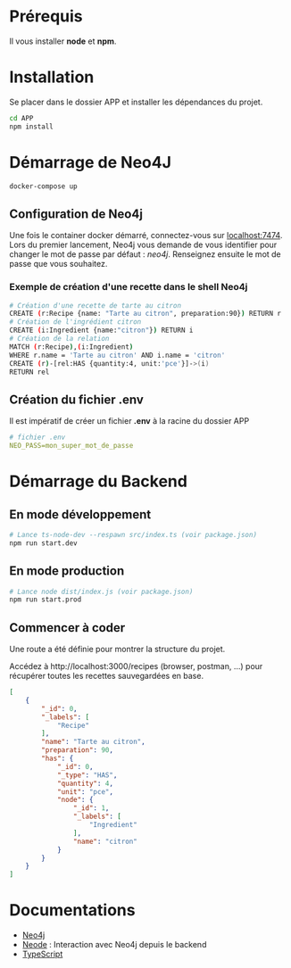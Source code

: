 # Prérequis
Il vous installer __node__ et __npm__.

# Installation
Se placer dans le dossier APP et installer les dépendances du projet.

```bash
cd APP
npm install
```

# Démarrage de Neo4J

```bash
docker-compose up
```
## Configuration de Neo4j
Une fois le container docker démarré, connectez-vous sur [localhost:7474](http://localhost:7474). Lors du premier lancement, Neo4j vous demande de vous identifier pour changer le mot de passe par défaut : *neo4j*. Renseignez ensuite le mot de passe que vous souhaitez.

### Exemple de création d'une recette dans le shell Neo4j
```bash
# Création d'une recette de tarte au citron
CREATE (r:Recipe {name: "Tarte au citron", preparation:90}) RETURN r
# Création de l'ingrédient citron
CREATE (i:Ingredient {name:"citron"}) RETURN i
# Création de la relation
MATCH (r:Recipe),(i:Ingredient)
WHERE r.name = 'Tarte au citron' AND i.name = 'citron'
CREATE (r)-[rel:HAS {quantity:4, unit:'pce'}]->(i)
RETURN rel
```

## Création du fichier .env
Il est impératif de créer un fichier __.env__ à la racine du dossier APP

```yaml
# fichier .env
NEO_PASS=mon_super_mot_de_passe
```

# Démarrage du Backend
## En mode développement
```bash
# Lance ts-node-dev --respawn src/index.ts (voir package.json)
npm run start.dev
```

## En mode production
```bash
# Lance node dist/index.js (voir package.json)
npm run start.prod
```

## Commencer à coder
Une route a été définie pour montrer la structure du projet.

Accédez à http://localhost:3000/recipes (browser, postman, ...) pour récupérer toutes les recettes sauvegardées en base.

```json
[
    {
        "_id": 0,
        "_labels": [
            "Recipe"
        ],
        "name": "Tarte au citron",
        "preparation": 90,
        "has": {
            "_id": 0,
            "_type": "HAS",
            "quantity": 4,
            "unit": "pce",
            "node": {
                "_id": 1,
                "_labels": [
                    "Ingredient"
                ],
                "name": "citron"
            }
        }
    }
]
```
# Documentations
- [Neo4j](https://neo4j.com/docs/)
- [Neode](https://www.npmjs.com/package/neode) : Interaction avec Neo4j depuis le backend
- [TypeScript](https://www.typescriptlang.org/docs/handbook/basic-types.html)